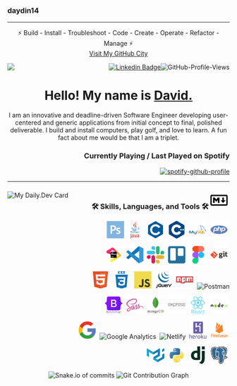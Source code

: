 ### daydin14
___
<div align="center">
	
⚡ Build - Install - Troubleshoot - Code - Create - Operate - Refactor - Manage ⚡ <br/><a href="https://honzaap.github.io/GithubCity/?name=daydin14&year=2022">Visit My GitHub City</a>

<img src="https://media.giphy.com/media/hvRJCLFzcasrR4ia7z/giphy.gif" width="40" align="left"/>
<img src="https://komarev.com/ghpvc/?username=daydin14&style=flat-square&color=blue" alt="GitHub-Profile-Views" align="right"/>

<div align="right">
	
[![Linkedin Badge](https://img.shields.io/badge/-daydin14-blue?style=flat&logo=Linkedin&logoColor=white)](https://www.linkedin.com/in/daydin14/)

</div>

<h1> Hello! My name is <a href="https://daydin14.github.io">David.</a></h1>
</div>

<div align="right">
	
<p align="center">
	I am an innovative and deadline-driven Software Engineer developing user-centered and generic applications from initial concept to final, polished deliverable. I build and install computers, play golf, and love to learn. A fun fact about me would be that I am a triplet.
</p>
	
### Currently Playing / Last Played on Spotify
	
[![spotify-github-profile](https://spotify-github-profile.vercel.app/api/view?uid=oslr662fp5lh5bnyrfbzmcuyt&cover_image=true&theme=novatorem&show_offline=false&background_color=121212&bar_color=53b14f&bar_color_cover=true)](https://github.com/kittinan/spotify-github-profile)

</div>

___
<div align="right">
	<div align="left">
		<a href="https://app.daily.dev/daydin14">
			<img src="https://api.daily.dev/devcards/f1304e48610b467b86595027ce24aceb.png?r=k2q" title="My Daily.Dev" alt="My Daily.Dev Card" height="400" alt="David's Dev Card" align="left"/>
		</a>
	</div>
	
	
### :hammer_and_wrench: Skills, Languages, and Tools :hammer_and_wrench: <img src="https://github.com/devicons/devicon/blob/master/icons/markdown/markdown-original.svg" title="MarkDown" alt="MarkDown" width="40" height="40"/>&nbsp;

</div>
 <div align="right">
  <img src="https://github.com/devicons/devicon/blob/master/icons/photoshop/photoshop-plain.svg" title="photoshop" alt="photoshop" width="40" height="40"/>
  <img src="https://github.com/devicons/devicon/blob/master/icons/java/java-original-wordmark.svg" title="Java" alt="Java" width="40" height="40"/>&nbsp;
  <img src="https://github.com/devicons/devicon/blob/master/icons/c/c-plain.svg" title="C" alt="C" width="40" height="40"/>&nbsp;
  <img src="https://github.com/devicons/devicon/blob/master/icons/cplusplus/cplusplus-plain.svg" title="C++" alt="C++" width="40" height="40"/>&nbsp;
  <img src="https://github.com/devicons/devicon/blob/master/icons/mysql/mysql-original-wordmark.svg" title="MySQL"  alt="MySQL" width="40" height="40"/>&nbsp;
  <img src="https://github.com/devicons/devicon/blob/master/icons/php/php-plain.svg" title="php" alt="php" width="40" height="40"/>&nbsp;
  
  <img src="https://github.com/devicons/devicon/blob/master/icons/jetbrains/jetbrains-original.svg" title="JetBrains" alt="JetBrains" width="40" height="40"/>&nbsp;
  <img src="https://github.com/devicons/devicon/blob/master/icons/vscode/vscode-original.svg" title="vsCode" alt="vsCode" width="40" height="40"/>&nbsp;
  <img src="https://github.com/devicons/devicon/blob/master/icons/slack/slack-original.svg" title="Slack" alt="Slack" width="40" height="40"/>&nbsp;
  <img src="https://github.com/devicons/devicon/blob/master/icons/trello/trello-plain.svg" title="Trello" alt="Trello" width="40" height="40"/>&nbsp;
  <img src="https://github.com/devicons/devicon/blob/master/icons/figma/figma-original.svg" title="Figma" alt="Figma" width="40" height="40"/>&nbsp;
  <img src="https://github.com/devicons/devicon/blob/master/icons/git/git-original-wordmark.svg" title="Git" alt="Git" width="40" height="40"/>&nbsp;
    
  <img src="https://github.com/devicons/devicon/blob/master/icons/html5/html5-original.svg" title="HTML5" alt="HTML" width="40" height="40"/>&nbsp;
  <img src="https://github.com/devicons/devicon/blob/master/icons/css3/css3-plain-wordmark.svg"  title="CSS3" alt="CSS" width="40" height="40"/>&nbsp;
  <img src="https://github.com/devicons/devicon/blob/master/icons/javascript/javascript-original.svg" title="JavaScript" alt="JavaScript" width="40" height="40"/>&nbsp;
  <img src="https://github.com/devicons/devicon/blob/master/icons/jquery/jquery-original-wordmark.svg" title="jQuery" alt="jQuery" width="40" height="40"/>&nbsp;
  <img src="https://github.com/devicons/devicon/blob/master/icons/npm/npm-original-wordmark.svg" title="npm" alt="npm" width="40" height="40"/>&nbsp;
  <img src="https://www.vectorlogo.zone/logos/getpostman/getpostman-icon.svg" title="Postman" alt="Postman" width="40px" height="40px"/>
	
  <img src="https://github.com/devicons/devicon/blob/master/icons/bootstrap/bootstrap-original-wordmark.svg" title="BootStrap" alt="BootStrap" width="40" height="40"/>&nbsp;
  <img src="https://github.com/devicons/devicon/blob/master/icons/sass/sass-original.svg" title="Sass" alt="Sass" width="40" height="40"/>&nbsp;
  <img src="https://github.com/devicons/devicon/blob/master/icons/mongodb/mongodb-original-wordmark.svg" title="Mongo" alt="Mongo" width="40" height="40"/>&nbsp;
  <img src="https://github.com/devicons/devicon/blob/master/icons/express/express-original-wordmark.svg" title="Express" alt="Express" width="40" height="40"/>&nbsp;
  <img src="https://github.com/devicons/devicon/blob/master/icons/react/react-original-wordmark.svg" title="React" alt="React" width="40" height="40"/>&nbsp;
  <img src="https://github.com/devicons/devicon/blob/master/icons/nodejs/nodejs-original-wordmark.svg" title="NodeJS" alt="NodeJS" width="40" height="40"/>&nbsp;

  <img src="https://github.com/devicons/devicon/blob/master/icons/google/google-original.svg" title="Google" alt="Google" width="40" height="40"/>&nbsp;
  <img src="https://www.gitbook.com/public/integrations/google%20analytics.png" title="Google Analytics" alt="Google Analytics" width="40" height="40"/>&nbsp;
  <img src="https://img.icons8.com/external-tal-revivo-shadow-tal-revivo/344/external-netlify-a-cloud-computing-company-that-offers-hosting-and-serverless-backend-services-for-static-websites-logo-shadow-tal-revivo.png" title="Netlify" alt="Netlify" width="40" height="40"/>&nbsp;
  <img src="https://github.com/devicons/devicon/blob/master/icons/heroku/heroku-plain-wordmark.svg" title="Heroku" alt="Heroku" width="40" height="40"/>&nbsp;
  <img src="https://github.com/devicons/devicon/blob/master/icons/firebase/firebase-plain-wordmark.svg" title="FireBase" alt="FireBase" width="40" height="40"/>&nbsp;
  
  <img src="https://github.com/devicons/devicon/blob/master/icons/materialui/materialui-original.svg" title="MaterialUI" alt="MaterialUI" width="40" height="40"/>&nbsp;
  <img src="https://github.com/devicons/devicon/blob/master/icons/python/python-original.svg" title="Python" alt="Python" width="40" height="40"/>&nbsp;
  <img src="https://github.com/devicons/devicon/blob/master/icons/django/django-plain.svg" title="Django" alt="Django" width="40" height="40"/>&nbsp;
  <img src="https://github.com/devicons/devicon/blob/master/icons/postgresql/postgresql-original.svg" title="PSQL" alt="PSQL" width="40" height="40"/>&nbsp;
  
</div>

<div align="center">
	<img src="https://cdn.jsdelivr.net/gh/holic-x/holic-x/assets/github-contribution-grid-snake.svg" title="Snake" alt="Snake.io of commits" width="75%"/>
	<img src="https://activity-graph.herokuapp.com/graph?username=daydin14&theme=github" title="Git Graph" alt="Git Contribution Graph" height="300px" />
	
</div>

<!-- <div align="left">
<img src="https://github-profile-trophy.vercel.app/?username=daydin14&&title=MultiLanguage,Repositories,Commits&column=3&margin-w=30&margin-h=15" height="85px"/>
	
![](https://stats.justsong.cn/api/github?username=daydin14)![](https://stats.justsong.cn/api/daydin14?username=daydin14)
	
</div>

<div align="center">

  ![daydin14's github stats](https://github-readme-stats.vercel.app/api?username=daydin14&show_icons=true&theme=bear)
  [![Top Langs](https://github-readme-stats.vercel.app/api/top-langs/?username=daydin14&layout=compact&theme=bear)](https://github.com/anuraghazra/github-readme-stats)
  [![GitHub Streak](http://github-readme-streak-stats.herokuapp.com/?user=daydin14&theme=radical&background=000000)](https://git.io/streak-stats)


</div>
-->

